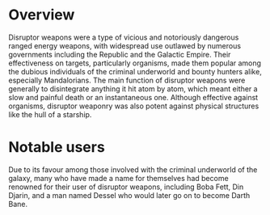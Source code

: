 # Overview
Disruptor weapons were a type of vicious and notoriously dangerous ranged energy weapons, with widespread use outlawed by numerous governments including the Republic and the Galactic Empire.
Their effectiveness on targets, particularly organisms, made them popular among the dubious individuals of the criminal underworld and bounty hunters alike, especially Mandalorians.
The main function of disruptor weapons were generally to disintegrate anything it hit atom by atom, which meant either a slow and painful death or an instantaneous one.
Although effective against organisms, disruptor weaponry was also potent against physical structures like the hull of a starship.

# Notable users
Due to its favour among those involved with the criminal underworld of the galaxy, many who have made a name for themselves had become renowned for their user of disruptor weapons, including Boba Fett, Din Djarin, and a man named Dessel who would later go on to become Darth Bane.